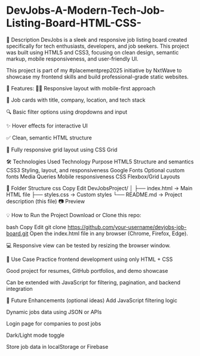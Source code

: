 # DevJobs-A-Modern-Tech-Job-Listing-Board-HTML-CSS-
📝 Description
DevJobs is a sleek and responsive job listing board created specifically for tech enthusiasts, developers, and job seekers. This project was built using HTML5 and CSS3, focusing on clean design, semantic markup, mobile responsiveness, and user-friendly UI.

This project is part of my #placementprep2025 initiative by NxtWave to showcase my frontend skills and build professional-grade static websites.

🚀 Features:
🧑‍💻 Responsive layout with mobile-first approach

📃 Job cards with title, company, location, and tech stack

🔍 Basic filter options using dropdowns and input

✨ Hover effects for interactive UI

✅ Clean, semantic HTML structure

📱 Fully responsive grid layout using CSS Grid

🛠️ Technologies Used
Technology	Purpose
HTML5	Structure and semantics
CSS3	Styling, layout, and responsiveness
Google Fonts	Optional custom fonts
Media Queries	Mobile responsiveness
CSS Flexbox/Grid	Layouts

📁 Folder Structure
css
Copy
Edit
DevJobsProject/
│
├── index.html         → Main HTML file
├── styles.css         → Custom styles
└── README.md          → Project description (this file)
📷 Preview

💡 How to Run the Project
Download or Clone this repo:

bash
Copy
Edit
git clone https://github.com/your-username/devjobs-job-board.git
Open the index.html file in any browser (Chrome, Firefox, Edge).

💻 Responsive view can be tested by resizing the browser window.

🎯 Use Case
Practice frontend development using only HTML + CSS

Good project for resumes, GitHub portfolios, and demo showcase

Can be extended with JavaScript for filtering, pagination, and backend integration

📌 Future Enhancements (optional ideas)
Add JavaScript filtering logic

Dynamic jobs data using JSON or APIs

Login page for companies to post jobs

Dark/Light mode toggle

Store job data in localStorage or Firebase

